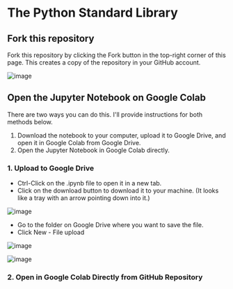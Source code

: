 # The Python Standard Library

## Fork this repository

Fork this repository by clicking the Fork button in the top-right corner of this page. This creates a copy of the repository in your GitHub account.

![image](https://github.com/user-attachments/assets/52b8b9b6-a3d8-43ad-92f5-51c61b75d370)

## Open the Jupyter Notebook on Google Colab

There are two ways you can do this. I'll provide instructions for both methods below.

1. Download the notebook to your computer, upload it to Google Drive, and open it in Google Colab from Google Drive.
2. Open the Jupyter Notebook in Google Colab directly.

### 1. Upload to Google Drive

* Ctrl-Click on the .ipynb file to open it in a new tab.
* Click on the download button to download it to your machine. (It looks like a tray with an arrow pointing down into it.)

![image](https://github.com/user-attachments/assets/cdec2dcd-dd6e-4f31-9878-1de4fee4c351)


* Go to the folder on Google Drive where you want to save the file.
* Click New - File upload

![image](https://github.com/user-attachments/assets/9f5f5a09-acfe-489c-a78c-e6596b745db1)


![image](https://github.com/user-attachments/assets/1ee9ae5b-ecbb-46d7-938f-7cbc77bfea05)


### 2. Open in Google Colab Directly from GitHub Repository
